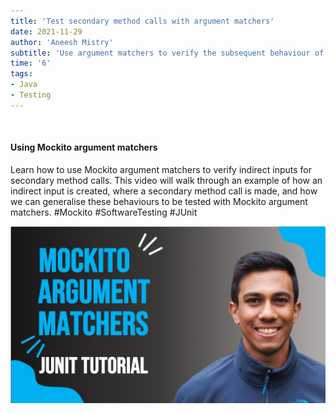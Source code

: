 ```yaml
---
title: 'Test secondary method calls with argument matchers'
date: 2021-11-29
author: 'Aneesh Mistry'
subtitle: 'Use argument matchers to verify the subsequent behaviour of secondary method calls'
time: '6'
tags:
- Java
- Testing
---
```


<br>
<h4>Using Mockito argument matchers</h4>
<p>

Learn how to use Mockito argument matchers to verify indirect inputs for secondary method calls. This video will walk through an example of how an indirect input is created, where a secondary method call is made, and how we can generalise these behaviours to be tested with Mockito argument matchers. 
#Mockito #SoftwareTesting #JUnit

[![YouTube video link](../images/080_argMatch.jpg)](https://youtu.be/VZYIQgRsaJA )
</p>
